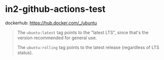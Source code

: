 # in2-github-actions-test

dockerhub: https://hub.docker.com/_/ubuntu

> The `ubuntu:latest` tag points to the "latest LTS", since that's the version recommended for general use.
> 
> The `ubuntu:rolling` tag points to the latest release (regardless of LTS status).

